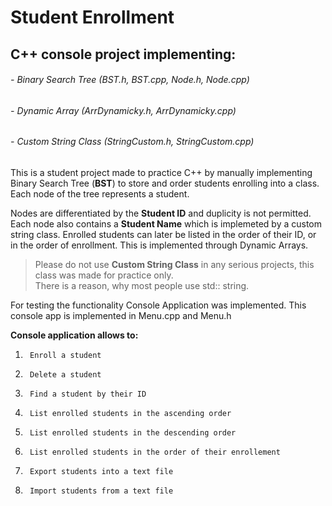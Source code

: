 # Student Enrollment
## C++ console project implementing:
###### - Binary Search Tree (BST.h, BST.cpp, Node.h, Node.cpp)
###### - Dynamic Array (ArrDynamicky.h, ArrDynamicky.cpp)
###### - Custom String Class (StringCustom.h, StringCustom.cpp)

This is a student project made to practice C++ by manually implementing
Binary Search Tree (**BST**) to store and order students enrolling into a class. Each node of the tree represents a student.

Nodes are differentiated by the **Student ID** and duplicity is not permitted. 
Each node also contains a **Student Name** which is implemeted by a custom string class.
Enrolled students can later be listed in the order of their ID, or in the order of enrollment.
This is implemented through Dynamic Arrays.

> Please do not use **Custom String Class** in any serious projects, this class was made for practice only. <br>
There is a reason, why most people use std:: string.

For testing the functionality Console Application was implemented. This console app is implemented in Menu.cpp and Menu.h

**Console application allows to:**
1.		Enroll a student
2.		Delete a student
3.		Find a student by their ID
4.		List enrolled students in the ascending order
5.		List enrolled students in the descending order
6.		List enrolled students in the order of their enrollement
7.		Export students into a text file
8.		Import students from a text file
